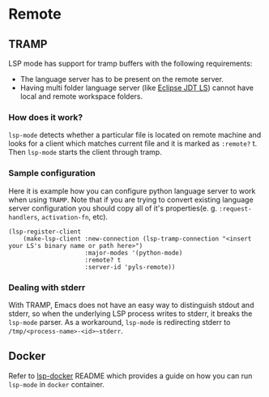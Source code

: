 # Remote

## TRAMP

LSP mode has support for tramp buffers with the following requirements:

- The language server has to be present on the remote server.
- Having multi folder language server (like [Eclipse JDT LS](https://github.com/eclipse/eclipse.jdt.ls)) cannot have local and remote workspace folders.

### How does it work?

`lsp-mode` detects whether a particular file is located on remote machine and looks for a client which matches current file and it is marked as `:remote?` t. Then `lsp-mode` starts the client through tramp.

### Sample configuration
    
Here it is example how you can configure python language server to work when using `TRAMP`. Note that if you are trying to convert existing language server configuration you should copy all of it's properties(e. g. `:request-handlers`, `activation-fn`, etc).
    
```elisp
(lsp-register-client
    (make-lsp-client :new-connection (lsp-tramp-connection "<insert your LS's binary name or path here>")
                     :major-modes '(python-mode)
                     :remote? t
                     :server-id 'pyls-remote))
```

### Dealing with stderr
    
With TRAMP, Emacs does not have an easy way to distinguish stdout and stderr, so when the underlying LSP process writes to stderr, it breaks the `lsp-mode` parser. As a workaround, `lsp-mode` is redirecting stderr to `/tmp/<process-name>-<id>~stderr`.


## Docker

Refer to [lsp-docker](https://github.com/emacs-lsp/lsp-docker/) README which provides a guide on how you can run `lsp-mode` in `docker` container.
